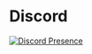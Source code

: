 # Discord 
[![Discord Presence](https://lanyard.cnrad.dev/api/1104499243814748210?showDisplayName=true&bg=000000)](https://discord.com/users/1104499243814748210)
